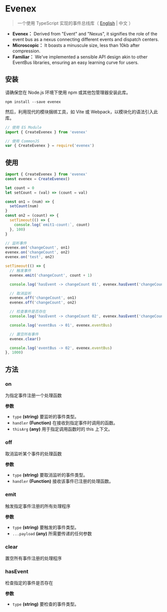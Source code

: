 # Evenex

> 一个使用 TypeScript 实现的事件总线库（ [English](README.md) | 中文 ）

- **Evenex：** Derived from "Event" and "Nexus", it signifies the role of the event bus as a nexus connecting different events and dispatch centers.
- **Microscopic：** It boasts a minuscule size, less than 10kb after compression.
- **Familiar：** We've implemented a sensible API design akin to other EventBus libraries, ensuring an easy learning curve for users.

## 安装

请确保您在 Node.js 环境下使用 npm 或其他包管理器安装此库。

```shell
npm install --save evenex
```

然后，利用现代的模块捆绑工具，如 Vite 或 Webpack，以模块化的语法引入此库。

```javascript
// 使用 ES Module
import { CreateEvenex } from 'evenex'

// 使用 CommonJS
var { CreateEvenex } = require('evenex')
```

## 使用

```javascript
import { CreateEvenex } from 'evenex'
const evenex = CreateEvenex()

let count = 0
let setCount = (val) => (count = val)

const on1 = (num) => {
  setCount(num)
}
const on2 = (count) => {
  setTimeout(() => {
    console.log(`emit1-count:`, count)
  }, 100)
}

// 监听事件
evenex.on('changeCount', on1)
evenex.on('changeCount', on2)
evenex.on('test', on2)

setTimeout(() => {
  // 触发事件
  evenex.emit('changeCount', count + 1)

  console.log('hasEvent -> changeCount 01', evenex.hasEvent('changeCount'))

  // 取消监听
  evenex.off('changeCount', on1)
  evenex.off('changeCount', on2)

  // 检查事件是否存在
  console.log('hasEvent -> changeCount 02', evenex.hasEvent('changeCount'))

  console.log('eventBus -> 01', evenex.eventBus)

  // 置空所有事件
  evenex.clear()

  console.log('eventBus -> 02', evenex.eventBus)
}, 1000)
```

## 方法

### on

为指定事件注册一个处理函数

**参数**

- `type` **(string)** 要监听的事件类型。
- `handler` **(Function)** 在接收到指定事件时调用的函数。
- `thisArg` **(any)** 用于指定调用函数时的 this 上下文。

### off

取消监听某个事件的处理函数

**参数**

- `type` **(string)** 要取消监听的事件类型。
- `handler` **(Function)** 接收该事件已注册的处理函数。

### emit

触发指定事件注册的所有处理程序

**参数**

- `type` **(string)** 要触发的事件类型。
- `...payload` **(any)** 所需要传递的任何参数

### clear

置空所有事件注册的处理程序

### hasEvent

检查指定的事件是否存在

**参数**

- `type` **(string)** 要检查的事件类型。
